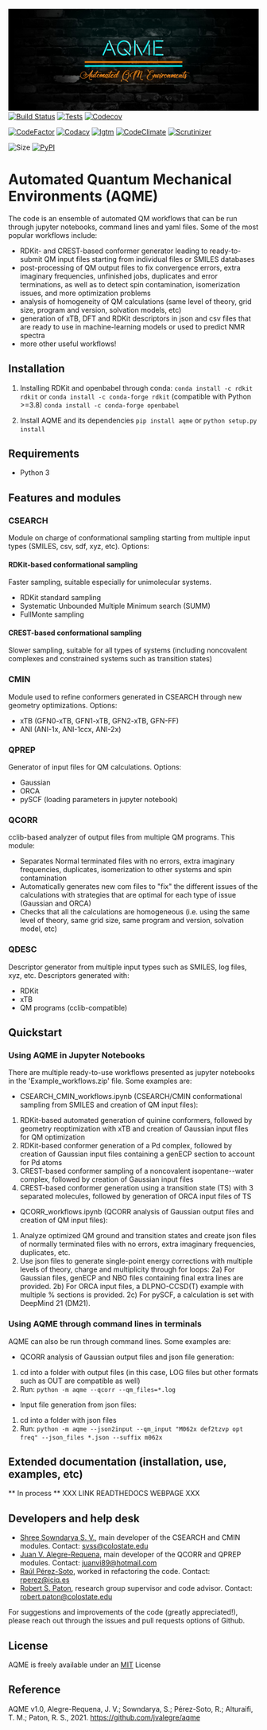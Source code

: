 ![](Logos/AQME_logo.jpg)
[![Build Status](https://img.shields.io/travis/com/jvalegre/aqme?label=Linux%20CI&logo=Travis)](https://travis-ci.com/github/jvalegre/aqme)
[![Tests](https://img.shields.io/static/v1?label=Tests&message=104&color=green&logo=Travis)](https://travis-ci.com/github/jvalegre/aqme)
[![Codecov](https://img.shields.io/codecov/c/github/jvalegre/aqme?label=Codecov&logo=codecov)](https://codecov.io/gh/jvalegre/aqme)

[![CodeFactor](https://img.shields.io/codefactor/grade/github/jvalegre/aqme?label=Codefactor%20grade&logo=codefactor)](https://www.codefactor.io/repository/github/jvalegre/aqme/overview/master)
[![Codacy](https://img.shields.io/codacy/grade/047e9c6001a84713a82e180669e14c98?label=Codacy%20grade&logo=codacy)](https://www.codacy.com/gh/jvalegre/aqme/dashboard?utm_source=github.com&amp;utm_medium=referral&amp;utm_content=jvalegre/aqme&amp;utm_campaign=Badge_Grade)
[![lgtm](https://img.shields.io/lgtm/grade/python/github/jvalegre/aqme?label=LGTM%20grade&logo=lgtm)](https://lgtm.com/projects/g/jvalegre/aqme/context:python)
[![CodeClimate](https://img.shields.io/codeclimate/maintainability-percentage/jvalegre/aqme?label=Code%20climate%20maintainability&logo=code%20climate)](https://codeclimate.com/github/jvalegre/aqme)
[![Scrutinizer](https://img.shields.io/scrutinizer/quality/g/jvalegre/aqme?label=Scrutinizer%20grade&logo=Scrutinizer)](https://scrutinizer-ci.com/g/jvalegre/aqme/)

![Size](https://img.shields.io/github/languages/code-size/jvalegre/aqme)
[![PyPI](https://img.shields.io/pypi/v/aqme?color=blue&label=PyPI&logo=pypi)](https://pypi.org/project/aqme)

# Automated Quantum Mechanical Environments (AQME)

The code is an ensemble of automated QM workflows that can be run through jupyter notebooks, command lines and yaml files. Some of the most popular workflows include:
* RDKit- and CREST-based conformer generator leading to ready-to-submit QM input files starting from individual files or SMILES databases
* post-processing of QM output files to fix convergence errors, extra imaginary frequencies, unfinished jobs, duplicates and error terminations, as well as to detect spin contamination, isomerization issues, and more optimization problems
* analysis of homogeneity of QM calculations (same level of theory, grid size, program and version, solvation models, etc)
* generation of xTB, DFT and RDKit descriptors in json and csv files that are ready to use in machine-learning models or used to predict NMR spectra
* more other useful workflows!

## Installation
1) Installing RDKit and openbabel through conda:
`conda install -c rdkit rdkit` or `conda install -c conda-forge rdkit` (compatible with Python >=3.8)
`conda install -c conda-forge openbabel`

2) Install AQME and its dependencies
`pip install aqme`
or
`python setup.py install`

## Requirements
* Python 3

## Features and modules
### CSEARCH
Module on charge of conformational sampling starting from multiple input types (SMILES, csv, sdf, xyz, etc). Options:
#### RDKit-based conformational sampling
Faster sampling, suitable especially for unimolecular systems.
* RDKit standard sampling
* Systematic Unbounded Multiple Minimum search (SUMM)
* FullMonte sampling
#### CREST-based conformational sampling
Slower sampling, suitable for all types of systems (including noncovalent complexes and constrained systems such as transition states)

### CMIN
Module used to refine conformers generated in CSEARCH through new geometry optimizations. Options:
* xTB (GFN0-xTB, GFN1-xTB, GFN2-xTB, GFN-FF)
* ANI (ANI-1x, ANI-1ccx, ANI-2x)

### QPREP
Generator of input files for QM calculations. Options:
* Gaussian
* ORCA
* pySCF (loading parameters in jupyter notebook)

### QCORR
cclib-based analyzer of output files from multiple QM programs. This module:
* Separates Normal terminated files with no errors, extra imaginary frequencies, duplicates, isomerization to other systems and spin contamination
* Automatically generates new com files to "fix" the different issues of the calculations with strategies that are optimal for each type of issue (Gaussian and ORCA)
* Checks that all the calculations are homogeneous (i.e. using the same level of theory, same grid size, same program and version, solvation model, etc)

### QDESC
Descriptor generator from multiple input types such as SMILES, log files, xyz, etc. Descriptors generated with:
* RDKit
* xTB
* QM programs (cclib-compatible)

## Quickstart
### Using AQME in Jupyter Notebooks
There are multiple ready-to-use workflows presented as jupyter notebooks in the 'Example_workflows.zip' file. Some examples are:
* CSEARCH_CMIN_workflows.ipynb (CSEARCH/CMIN conformational sampling from SMILES and creation of QM input files):
1) RDKit-based automated generation of quinine conformers, followed by geometry reoptimization with xTB and creation of Gaussian input files for QM optimization
2) RDKit-based conformer generation of a Pd complex, followed by creation of Gaussian input files containing a genECP section to account for Pd atoms
3) CREST-based conformer sampling of a noncovalent isopentane--water complex, followed by creation of Gaussian input files
4) CREST-based conformer generation using a transition state (TS) with 3 separated molecules, followed by generation of ORCA input files of TS


* QCORR_workflows.ipynb (QCORR analysis of Gaussian output files and creation of QM input files):
1) Analyze optimized QM ground and transition states and create json files of normally terminated files with no errors, extra imaginary frequencies, duplicates, etc. 
2) Use json files to generate single-point energy corrections with multiple levels of theory, charge and multiplicity through for loops:
2a) For Gaussian files, genECP and NBO files containing final extra lines are provided. 
2b) For ORCA input files, a DLPNO-CCSD(T) example with multiple % sections is provided. 
2c) For pySCF, a calculation is set with DeepMind 21 (DM21).

### Using AQME through command lines in terminals
AQME can also be run through command lines. Some examples are:
* QCORR analysis of Gaussian output files and json file generation:
1) cd into a folder with output files (in this case, LOG files but other formats such as OUT are compatible as well)
2) Run: `python -m aqme --qcorr --qm_files=*.log`
* Input file generation from json files:
1) cd into a folder with json files
2) Run: `python -m aqme --json2input --qm_input "M062x def2tzvp opt freq" --json_files *.json --suffix m062x`

## Extended documentation (installation, use, examples, etc)
** In process **
XXX LINK READTHEDOCS WEBPAGE XXX

## Developers and help desk
* [Shree Sowndarya S. V.](https://orcid.org/0000-0002-4568-5854), main developer of the CSEARCH and CMIN modules. Contact: [svss@colostate.edu](mailto:svss@colostate.edu)
* [Juan V. Alegre-Requena](https://orcid.org/0000-0002-0769-7168), main developer of the QCORR and QPREP modules. Contact: [juanvi89@hotmail.com](mailto:juanvi89@hotmail.com)
* [Raúl Pérez-Soto](https://orcid.org/0000-0002-6237-2155), worked in refactoring the code. Contact: [rperez@iciq.es](mailto:rperez@iciq.es)
* [Robert S. Paton](https://orcid.org/0000-0002-0104-4166), research group supervisor and code advisor. Contact: [robert.paton@colostate.edu](mailto:robert.paton@colostate.edu)

For suggestions and improvements of the code (greatly appreciated!), please reach out through the issues and pull requests options of Github.

## License 
AQME is freely available under an [MIT](https://opensource.org/licenses/MIT) License

## Reference
AQME v1.0, Alegre-Requena, J. V.; Sowndarya, S.; Pérez-Soto, R.; Alturaifi, T. M.; Paton, R. S., 2021. https://github.com/jvalegre/aqme

